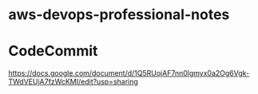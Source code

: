 # aws-devops-professional-notes

# CodeCommit
https://docs.google.com/document/d/1Q5RUojAF7nn0lgmyx0a2Og6Vgk-TWdVEUjA7fzWcKMI/edit?usp=sharing

